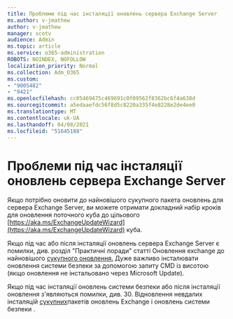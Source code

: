 ```yaml
---
title: Проблеми під час інсталяції оновлень сервера Exchange Server
ms.author: v-jmathew
author: v-jmathew
manager: scotv
audience: Admin
ms.topic: article
ms.service: o365-administration
ROBOTS: NOINDEX, NOFOLLOW
localization_priority: Normal
ms.collection: Adm_O365
ms.custom:
- "9005482"
- "9421"
ms.openlocfilehash: cc05469475c469691c0f09562f8362bc6f4a638d
ms.sourcegitcommit: a5edaaefdc56f8d5c8220a335f4e8228e2de4ee0
ms.translationtype: MT
ms.contentlocale: uk-UA
ms.lasthandoff: 04/08/2021
ms.locfileid: "51645188"
---
```

# <a name="issues-when-installing-exchange-server-updates"></a>Проблеми під час інсталяції оновлень сервера Exchange Server

Якщо потрібно оновити до найновішого сукупного пакета оновлень для сервера Exchange Server, ви можете отримати докладний набір кроків для оновлення поточного куба до цільового [https://aka.ms/ExchangeUpdateWizard](https://aka.ms/ExchangeUpdateWizard) куба.

Якщо під час або після інсталяції оновлень сервера Exchange Server є помилки, див. розділ "Практичні поради" статті Оновлення exchange до найновішого [сукупного оновлення.](https://docs.microsoft.com/Exchange/plan-and-deploy/install-cumulative-updates) Дуже важливо інсталювати оновлення системи безпеки за допомогою запиту CMD із висотою (якщо оновлення не інстальовано через Microsoft Update).

Якщо під час інсталяції оновлень системи безпеки або після інсталяції оновлення з'являються помилки, див. 30. Відновлення невдалих інсталяцій [сукупних](https://aka.ms/exupdatefaq)пакетів оновлень Exchange і оновлень системи безпеки .
